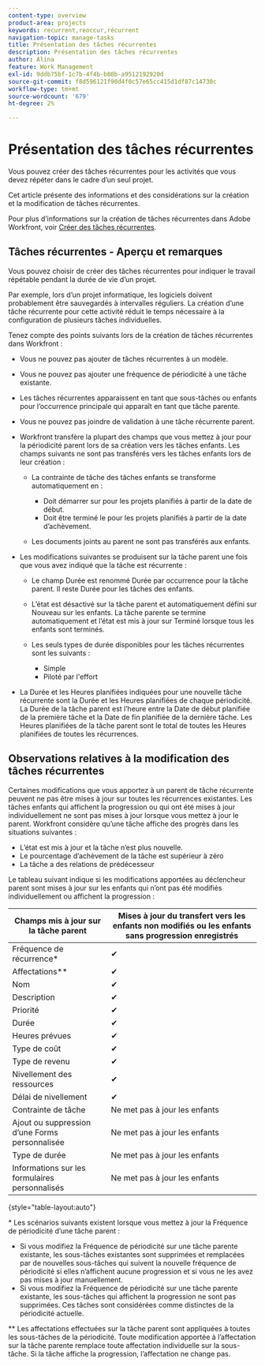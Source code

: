 ```yaml
---
content-type: overview
product-area: projects
keywords: recurrent,reoccur,récurrent
navigation-topic: manage-tasks
title: Présentation des tâches récurrentes
description: Présentation des tâches récurrentes
author: Alina
feature: Work Management
exl-id: 9ddb75bf-1c7b-4f4b-b80b-a9512192920d
source-git-commit: f8d596121f90d4f0c57e65cc415d1df87c14730c
workflow-type: tm+mt
source-wordcount: '679'
ht-degree: 2%

---
```


# Présentation des tâches récurrentes

<!--
<div data-mc-conditions="QuicksilverOrClassic.Draft mode">
<p>(NOTE: DO NOT DO NOT EDIT OR CHANGE!!! linked to the NWE UI, this is not linked to classic - direct links:</p>
<p>https://one.workfront.com/s/csh?context=2288&pubname=workfront-classic</p>
<p>https://one.workfront.com/s/csh?context=2288&pubname=the-new-workfront-experience >> this)</p>
</div>
-->

Vous pouvez créer des tâches récurrentes pour les activités que vous devez répéter dans le cadre d’un seul projet.

Cet article présente des informations et des considérations sur la création et la modification de tâches récurrentes.

Pour plus d’informations sur la création de tâches récurrentes dans Adobe Workfront, voir [Créer des tâches récurrentes](../../../manage-work/tasks/create-tasks/create-recurring-tasks.md).

## Tâches récurrentes - Aperçu et remarques

Vous pouvez choisir de créer des tâches récurrentes pour indiquer le travail répétable pendant la durée de vie d’un projet.

Par exemple, lors d’un projet informatique, les logiciels doivent probablement être sauvegardés à intervalles réguliers. La création d’une tâche récurrente pour cette activité réduit le temps nécessaire à la configuration de plusieurs tâches individuelles.

Tenez compte des points suivants lors de la création de tâches récurrentes dans Workfront :

* Vous ne pouvez pas ajouter de tâches récurrentes à un modèle.
* Vous ne pouvez pas ajouter une fréquence de périodicité à une tâche existante.
* Les tâches récurrentes apparaissent en tant que sous-tâches ou enfants pour l’occurrence principale qui apparaît en tant que tâche parente.
* Vous ne pouvez pas joindre de validation à une tâche récurrente parent.
* Workfront transfère la plupart des champs que vous mettez à jour pour la périodicité parent lors de sa création vers les tâches enfants. Les champs suivants ne sont pas transférés vers les tâches enfants lors de leur création :

   * La contrainte de tâche des tâches enfants se transforme automatiquement en :

      * Doit démarrer sur pour les projets planifiés à partir de la date de début.
      * Doit être terminé le pour les projets planifiés à partir de la date d’achèvement.

   * Les documents joints au parent ne sont pas transférés aux enfants.

* Les modifications suivantes se produisent sur la tâche parent une fois que vous avez indiqué que la tâche est récurrente :

   * Le champ Durée est renommé Durée par occurrence pour la tâche parent. Il reste Durée pour les tâches des enfants.
   * L’état est désactivé sur la tâche parent et automatiquement défini sur Nouveau sur les enfants. La tâche parente se termine automatiquement et l’état est mis à jour sur Terminé lorsque tous les enfants sont terminés.
   * Les seuls types de durée disponibles pour les tâches récurrentes sont les suivants :

      * Simple
      * Piloté par l&#39;effort
* La Durée et les Heures planifiées indiquées pour une nouvelle tâche récurrente sont la Durée et les Heures planifiées de chaque périodicité. La Durée de la tâche parent est l’heure entre la Date de début planifiée de la première tâche et la Date de fin planifiée de la dernière tâche. Les Heures planifiées de la tâche parent sont le total de toutes les Heures planifiées de toutes les récurrences.

## Observations relatives à la modification des tâches récurrentes

Certaines modifications que vous apportez à un parent de tâche récurrente peuvent ne pas être mises à jour sur toutes les récurrences existantes. Les tâches enfants qui affichent la progression ou qui ont été mises à jour individuellement ne sont pas mises à jour lorsque vous mettez à jour le parent. Workfront considère qu’une tâche affiche des progrès dans les situations suivantes :

* L’état est mis à jour et la tâche n’est plus nouvelle.
* Le pourcentage d’achèvement de la tâche est supérieur à zéro
* La tâche a des relations de prédécesseur

Le tableau suivant indique si les modifications apportées au déclencheur parent sont mises à jour sur les enfants qui n’ont pas été modifiés individuellement ou affichent la progression :

| Champs mis à jour sur la tâche parent | Mises à jour du transfert vers les enfants non modifiés ou les enfants sans progression enregistrés |
|---|---|
| Fréquence de récurrence* | ✔ |
| Affectations&#42;&#42; | ✔ |
| Nom | ✔ |
| Description | ✔ |
| Priorité | ✔ |
| Durée | ✔ |
| Heures prévues | ✔ |
| Type de coût | ✔ |
| Type de revenu | ✔ |
| Nivellement des ressources | ✔ |
| Délai de nivellement | ✔ |
| Contrainte de tâche | Ne met pas à jour les enfants |
| Ajout ou suppression d’une Forms personnalisée | Ne met pas à jour les enfants |
| Type de durée | Ne met pas à jour les enfants |
| Informations sur les formulaires personnalisés | Ne met pas à jour les enfants |

{style="table-layout:auto"}

&#42; Les scénarios suivants existent lorsque vous mettez à jour la Fréquence de périodicité d’une tâche parent :

* Si vous modifiez la Fréquence de périodicité sur une tâche parente existante, les sous-tâches existantes sont supprimées et remplacées par de nouvelles sous-tâches qui suivent la nouvelle fréquence de périodicité si elles n’affichent aucune progression et si vous ne les avez pas mises à jour manuellement.
* Si vous modifiez la Fréquence de périodicité sur une tâche parente existante, les sous-tâches qui affichent la progression ne sont pas supprimées. Ces tâches sont considérées comme distinctes de la périodicité actuelle.

&#42;&#42; Les affectations effectuées sur la tâche parent sont appliquées à toutes les sous-tâches de la périodicité. Toute modification apportée à l’affectation sur la tâche parente remplace toute affectation individuelle sur la sous-tâche. Si la tâche affiche la progression, l’affectation ne change pas.

 
